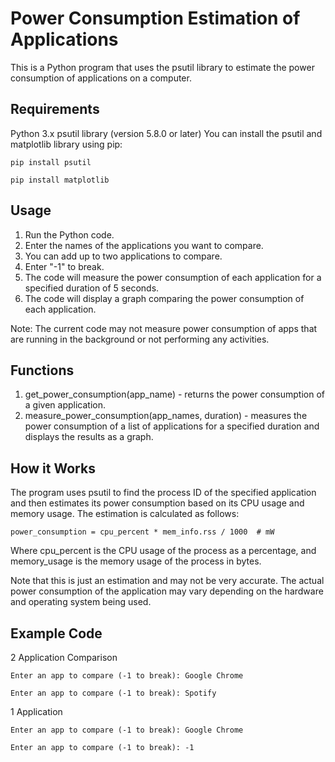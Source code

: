 # Power Consumption Estimation of Applications
This is a Python program that uses the psutil library to estimate the power consumption of applications on a computer.

## Requirements
Python 3.x
psutil library (version 5.8.0 or later)
You can install the psutil and matplotlib library using pip:

```pip install psutil```

```pip install matplotlib```

## Usage
1. Run the Python code.
2. Enter the names of the applications you want to compare. 
3. You can add up to two applications to compare. 
4. Enter "-1" to break.
5. The code will measure the power consumption of each application for a specified duration of 5 seconds.
6. The code will display a graph comparing the power consumption of each application.

Note: The current code may not measure power consumption of apps that are running in the background or not performing any activities.

## Functions
1. get_power_consumption(app_name) - returns the power consumption of a given application.
2. measure_power_consumption(app_names, duration) - measures the power consumption of a list of applications for a specified duration and displays the results as a graph.

## How it Works
The program uses psutil to find the process ID of the specified application and then estimates its power consumption based on its CPU usage and memory usage. The estimation is calculated as follows:

```power_consumption = cpu_percent * mem_info.rss / 1000  # mW```

Where cpu_percent is the CPU usage of the process as a percentage, and memory_usage is the memory usage of the process in bytes.

Note that this is just an estimation and may not be very accurate. The actual power consumption of the application may vary depending on the hardware and operating system being used.

## Example Code
2 Application Comparison

```Enter an app to compare (-1 to break): Google Chrome```

```Enter an app to compare (-1 to break): Spotify```

1 Application 

```Enter an app to compare (-1 to break): Google Chrome```

```Enter an app to compare (-1 to break): -1```
